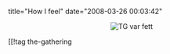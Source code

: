 title="How I feel"
date="2008-03-26 00:03:42"
<div align="center"><img src='http://pjatt.net/images/2008/03/tg-stripe.gif' alt='TG var fett'  /></div>

[[!tag  the-gathering
